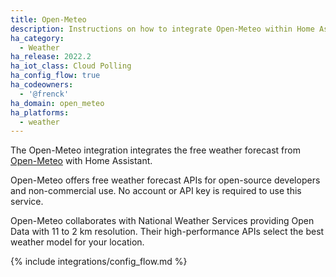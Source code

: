```yaml
---
title: Open-Meteo
description: Instructions on how to integrate Open-Meteo within Home Assistant.
ha_category:
  - Weather
ha_release: 2022.2
ha_iot_class: Cloud Polling
ha_config_flow: true
ha_codeowners:
  - '@frenck'
ha_domain: open_meteo
ha_platforms:
  - weather
---
```


The Open-Meteo integration integrates the free weather forecast from
[Open-Meteo](https://open-meteo.com) with Home Assistant.

Open-Meteo offers free weather forecast APIs for open-source developers and
non-commercial use. No account or API key is required to use this service.

Open-Meteo collaborates with National Weather Services providing Open Data
with 11 to 2 km resolution. Their high-performance APIs select the best
weather model for your location.

{% include integrations/config_flow.md %}
